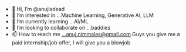 - 👋 Hi, I’m @anujisdead
- 👀 I’m interested in ...Machine Learning, Generative AI, LLM
- 🌱 I’m currently learning ...AI/ML
- 💞️ I’m looking to collaborate on ...baddies
- 📫 How to reach me ...anuj.nimmalas@gmail.com
Guys you give me a paid internship/job offer, I will give you a blowjob

<!---
anujisdead/anujisdead is a ✨ special ✨ repository because its `README.md` (this file) appears on your GitHub profile.
You can click the Preview link to take a look at your changes.
--->
